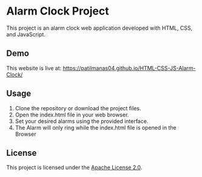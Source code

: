 # Alarm Clock Project

This project is an alarm clock web application developed with HTML, CSS, and JavaScript.

## Demo

This website is live at: https://patilmanas04.github.io/HTML-CSS-JS-Alarm-Clock/

## Usage

1. Clone the repository or download the project files.
2. Open the index.html file in your web browser.
3. Set your desired alarms using the provided interface.
4. The Alarm will only ring while the index.html file is opened in the Browser

## License

This project is licensed under the [Apache License 2.0](LICENSE).
